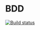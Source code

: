 # BDD
[![Build status](https://ci.appveyor.com/api/projects/status/gkii07hr6esplnog?svg=true)](https://ci.appveyor.com/project/Natali004/bdd)
